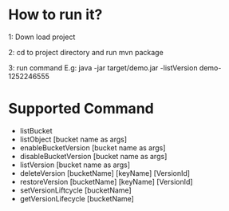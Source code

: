 # How to run it?

1: Down load project

2: cd to project directory and run mvn package

3: run command 
E.g: java -jar target/demo.jar -listVersion demo-1252246555

# Supported Command
 - listBucket
 - listObject [bucket name as args]
 - enableBucketVersion [bucket name as args]
 - disableBucketVersion [bucket name as args]
 - listVersion [bucket name as args]
 - deleteVersion [bucketName] [keyName] [VersionId]
 - restoreVersion [bucketName] [keyName] [VersionId]
 - setVersionLiftcycle [bucketName]
 - getVersionLifecycle [bucketName]
